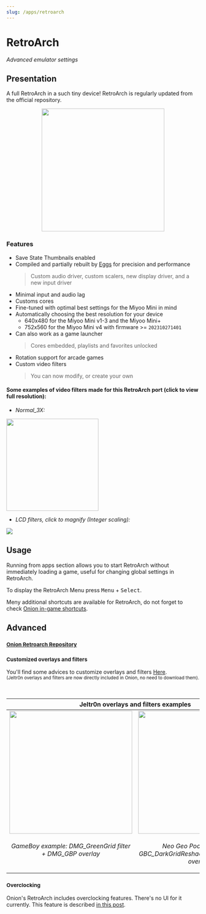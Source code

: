 ```yaml
---
slug: /apps/retroarch
---
```


# RetroArch


*Advanced emulator settings*

## Presentation

A full RetroArch in a such tiny device! RetroArch is regularly updated from the official repository. 

<p align="center"><img src="https://user-images.githubusercontent.com/44569252/189438841-f419f936-6376-436e-89b5-78ce1f88494f.png" width="320" /></p>


### Features

- Save State Thumbnails enabled
- Compiled and partially rebuilt by [Eggs](https://discordapp.com/users/778867980096241715) for precision and performance  
  > Custom audio driver, custom scalers, new display driver, and a new input driver
- Minimal input and audio lag
- Customs cores
- Fine-tuned with optimal best settings for the Miyoo Mini in mind
- Automatically choosing the best resolution for your device
  - 640x480 for the Miyoo Mini v1-3 and the Miyoo Mini+
  - 752x560 for the Miyoo Mini v4 with firmware >= `202310271401`
- Can also work as a game launcher  
  > Cores embedded, playlists and favorites unlocked
- Rotation support for arcade games
- Custom video filters  
  > You can now modify, or create your own

  
#### Some examples of video filters made for this RetroArch port (click to view full resolution):


- *Normal_3X:*

<img src="https://user-images.githubusercontent.com/16885275/166151805-fa2315c6-f783-4c7d-ba59-fd1996352fef.png" width="240" /> 

- *LCD filters, click to magnify (Integer scaling):*

![](https://user-images.githubusercontent.com/16885275/173250366-dbaed067-640e-485d-8244-c62b9a7bd722.png)


## Usage

Running from apps section allows you to start RetroArch without immediately loading a game, useful for changing global settings in RetroArch.

To display the RetroArch Menu press <kbd>Menu</kbd> + <kbd>Select</kbd>.

Meny additional shortcuts are available for RetroArch, do not forget to check [Onion in-game shortcuts](shortcuts).


## Advanced

### <sub>[Onion Retroarch Repository](https://github.com/OnionUI/RetroArch)</sub>

### <sub>Customized overlays and filters</sub>
You'll find some advices to customize overlays and filters [Here](https://github.com/OnionUI/Onion/discussions/708).<br /><sup>(Jeltr0n overlays and filters are now directly included in Onion, no need to download them).</sup>

<br />

<table><thead>
<th colspan="2"><b>Jeltr0n overlays and filters examples</b></th>
</thead><tr>
<td width="50%" align="center" valign="top"><img src="https://user-images.githubusercontent.com/70062490/231170138-b5b67517-9885-44d5-b51c-0b65d0dbb96d.png" width="320" /> </td>
<td width="50%" align="center" valign="top"><img src="https://user-images.githubusercontent.com/70062490/231246253-78d0598f-dde8-4fc2-bd5c-8bf45526b73f.png" width="320" /> </td>
</tr><tr>
<td align="center" valign="top"><p><i>GameBoy example: DMG_GreenGrid filter + DMG_GBP overlay</i></p></td>
<td align="center" valign="top"><p><i>Neo Geo Pocket example: GBC_DarkGridReshade filter + NGP_Black overlay.</i></p></td>
</tr></table>



### <sub>Overclocking</sub>

Onion's RetroArch includes overclocking features. There's no UI for it currently. This feature is described [in this post](https://github.com/OnionUI/Onion/issues/768#issuecomment-1659968668).
